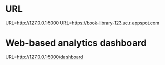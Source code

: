 # URL
URL=http://127.0.0.1:5000
URL=https://book-library-123.uc.r.appspot.com

# Web-based analytics dashboard
URL=http://127.0.0.1:5000/dashboard


